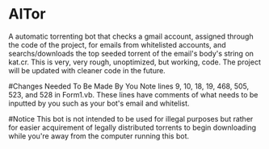 # AlTor
A automatic torrenting bot that checks a gmail account, assigned through the code of the project, for emails from whitelisted accounts, and searchs/downloads the top seeded torrent of the email's body's string on kat.cr. This is very, very rough, unoptimized, but working, code. The project will be updated with cleaner code in the future.

#Changes Needed To Be Made By You
Note lines 9, 10, 18, 19, 468, 505, 523, and 528 in Form1.vb. These lines have comments of what needs to be inputted by you such as your bot's email and whitelist.

#Notice
This bot is not intended to be used for illegal purposes but rather for easier acquirement of legally distributed torrents to begin downloading while you're away from the computer running this bot.
